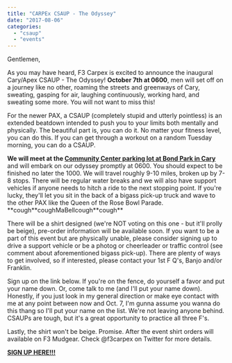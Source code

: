 ```yaml
---
title: "CARPEx CSAUP - The Odyssey"
date: "2017-08-06"
categories: 
  - "csaup"
  - "events"
---
```


Gentlemen,

As you may have heard, F3 Carpex is excited to announce the inaugural Cary/Apex CSAUP - The Odyssey! **October 7th at 0600**, men will set off on a journey like no other, roaming the streets and greenways of Cary, sweating, gasping for air, laughing continuously, working hard, and sweating some more. You will not want to miss this!

For the newer PAX, a CSAUP (completely stupid and utterly pointless) is an extended beatdown intended to push you to your limits both mentally and physically. The beautiful part is, you can do it. No matter your fitness level, you can do this. If you can get through a workout on a random Tuesday morning, you can do a CSAUP.

**We will meet at the [Community Center parking lot at Bond Park in Cary](https://goo.gl/maps/nh5Dx16tm7u)** and will embark on our odyssey promptly at 0600. You should expect to be finished no later the 1000. We will travel roughly 9-10 miles, broken up by 7-8 stops. There will be regular water breaks and we will also have support vehicles if anyone needs to hitch a ride to the next stopping point. If you're lucky, they'll let you sit in the back of a bigass pick-up truck and wave to the other PAX like the Queen of the Rose Bowl Parade. \*\*cough\*\*coughMaBellcough\*\*cough\*\*

There will be a shirt designed (we're NOT voting on this one - but it'll prolly be beige), pre-order information will be available soon. If you want to be a part of this event but are physically unable, please consider signing up to drive a support vehicle or be a photog or cheerleader or traffic control (see comment about aforementioned bigass pick-up). There are plenty of ways to get involved, so if interested, please contact your 1st F Q's, Banjo and/or Franklin.

Sign up on the link below. If you're on the fence, do yourself a favor and put your name down. Or, come talk to me (and I'll put your name down). Honestly, if you just look in my general direction or make eye contact with me at any point between now and Oct. 7, I'm gunna assume you wanna do this thang so I'll put your name on the list. We're not leaving anyone behind. CSAUPs are tough, but it's a great opportunity to practice all three F's.

Lastly, the shirt won't be beige. Promise. After the event shirt orders will available on F3 Mudgear. Check @f3carpex on Twitter for more details.

**[SIGN UP HERE!!!](https://docs.google.com/spreadsheets/d/1LiL5SOFJ7fxCOz5h-EroRG5JQYf4aPiOSDeDPtZAEwU/edit#gid=0)**
